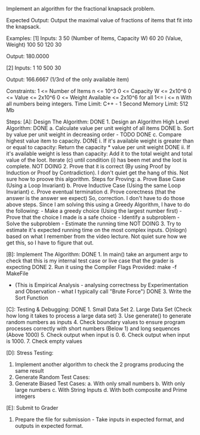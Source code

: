 Implement an algorithm for the fractional knapsack problem. 

Expected Output: Output the maximal value of fractions of items that fit into the knapsack. 

Examples:
[1]
Inputs:
3 50 (Number of Items, Capacity W)
60 20 (Value, Weight)
100 50
120 30

Output: 
180.0000

[2]
Inputs:
1 10
500 30

Output:
166.6667
(1/3rd of the only available item)

Constraints:
1 <= Number of Items n <= 10^3
0 <= Capacity W <= 2x10^6
0 <= Value <= 2x10^6
0 <= Weight Available <= 2x10^6
for all 1<= i <= n
With all numbers being integers.
Time Limit: C++ - 1 Second
Memory Limit: 512 Mb

Steps:
[A]: Design The Algorithm:
DONE 1. Design an Algorithm
    High Level Algorithm:
        DONE a. Calculate value per unit weight of all items
        DONE b. Sort by value per unit weight in decreasing order - TODO
        DONE c. Compare highest value item to capacity. 
            DONE i. If it's available weight is greater than or equal to capacity: 
                Return the capacity * value per unit weight
            DONE ii. If it's available weight is less than capacity:
                Add it to the total weight and total value of the loot. 
                Iterate (c) until condition (i) has been met and the loot is complete.
NOT DOING 2. Prove that it is correct (By using Proof by Induction or Proof by Contradiction).
    I don't quiet get the hang of this. Not sure how to proove this algorithm. 
    Steps for Proving:
    a. Prove Base Case (Using a Loop Invariant)
    b. Prove Inductive Case (Using the same Loop Invariant)
    c. Prove eventual termination
    d. Prove corectness (that the answer is the answer we expect)
    So, correction. I don't have to do those above steps. Since I am solving this using a Greedy Algorithm, I have to do the following:
        - Make a greedy choice (Using the largest number first)
        - Prove that the choice I made is a safe choice
        - Identify a subproblem
        - Solve the subproblem
        - Estimate the running time
NOT DOING 3. Try to estimate it's expected running time on the most complex inputs. 
    O(nlogn) based on what I remember from the video lecture. Not quiet sure how we get this, so I have to figure that out. 

[B]: Implement The Algorithm:
DONE 1. In main() take an argument argv to check that this is my internal test case or live case that the grader is expecting
DONE 2. Run it using the Compiler Flags Provided: make -f MakeFile
- (This is Empirical Analysis - analysing correctness by Experimentation and Observation - what I typically call "Brute Force")
DONE 3. Write the Sort Function

[C]: Testing & Debugging:
DONE 1. Small Data Set
2. Large Data Set (Check how long it takes to process a large data set)
3. Use generate() to generate random numbers as inputs
4. Check boundary values to ensure program processes correctly with short numbers (Below 1) and long sequences (Above 1000)
5. Check output when input is 0.
6. Check output when input is 1000.
7. Check empty values

[D]: Stress Testing:
1. Implement another algorithm to check the 2 programs producing the same result
2. Generate Random Test Cases:
3. Generate Biased Test Cases:
    a. With only small numbers
    b. With only large numbers
    c. With String Inputs
    d. With both composite and Prime integers

[E]: Submit to Grader
1. Prepare the file for submission - Take inputs in expected format, and outputs in expected format. 